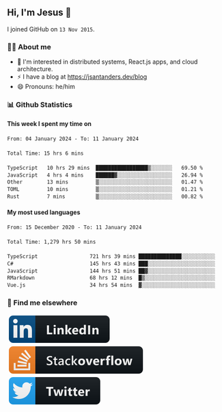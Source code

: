 ## Hi, I'm Jesus 👋

I joined GitHub on `13 Nov 2015`.

<!-- Talking about you -->

### 👨‍💻 About me

- 👦 I'm interested in distributed systems, React.js apps, and cloud architecture.
- ⚡️ I have a blog at <https://jsantanders.dev/blog>
- 😄 Pronouns: he/him

### 📊 Github Statistics

#### This week I spent my time on

<!--START_SECTION:weekly-->

```txt
From: 04 January 2024 - To: 11 January 2024

Total Time: 15 hrs 6 mins

TypeScript   10 hrs 29 mins  █████████████████▒░░░░░░░   69.50 %
JavaScript   4 hrs 4 mins    ██████▓░░░░░░░░░░░░░░░░░░   26.94 %
Other        13 mins         ▒░░░░░░░░░░░░░░░░░░░░░░░░   01.47 %
TOML         10 mins         ▒░░░░░░░░░░░░░░░░░░░░░░░░   01.21 %
Rust         7 mins          ▒░░░░░░░░░░░░░░░░░░░░░░░░   00.82 %
```

<!--END_SECTION:weekly-->

#### My most used languages

<!--START_SECTION:alltime-->

```txt
From: 15 December 2020 - To: 11 January 2024

Total Time: 1,279 hrs 50 mins

TypeScript                 721 hrs 39 mins ██████████████░░░░░░░░░░░   56.39 %
C#                         145 hrs 43 mins ███░░░░░░░░░░░░░░░░░░░░░░   11.39 %
JavaScript                 144 hrs 51 mins ██▓░░░░░░░░░░░░░░░░░░░░░░   11.32 %
RMarkdown                  68 hrs 12 mins  █▒░░░░░░░░░░░░░░░░░░░░░░░   05.33 %
Vue.js                     34 hrs 54 mins  ▓░░░░░░░░░░░░░░░░░░░░░░░░   02.73 %
```

<!--END_SECTION:alltime-->

### 📢 Find me elsewhere

<p>
  <a target="_blank" href="https://linkedin.com/in/jsantanders">
    <img src="https://github.com/jsantanders/jsantanders/blob/master/img/linkedin.svg" alt="LinkedIn" style="vertical-align:top; margin:4px">
  </a>
  
  <a target="_blank" href="https://stackoverflow.com/users/7318331/jesus-santander">
    <img src="https://github.com/jsantanders/jsantanders/blob/master/img/stackoverflow.svg" alt="StackOverflow" style="vertical-align:top; margin:4px">
  </a>
  
  <a target="_blank" href="http://twitter.com/jsantanders">
    <img src="https://github.com/jsantanders/jsantanders/blob/master/img/twitter.svg" alt="Twitter" style="vertical-align:top; margin:4px">
  </a>
</p>

